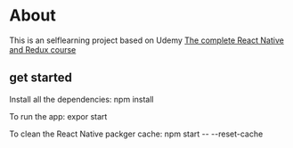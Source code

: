 # About

This is an selflearning project based on Udemy [The complete React Native and Redux course](<https://www.udemy.com/course/the-complete-react-native-and-redux-course>)

## get started

Install all the dependencies:
    npm install

To run the app:
    expor start

To clean the React Native packger cache:
    npm start -- --reset-cache
